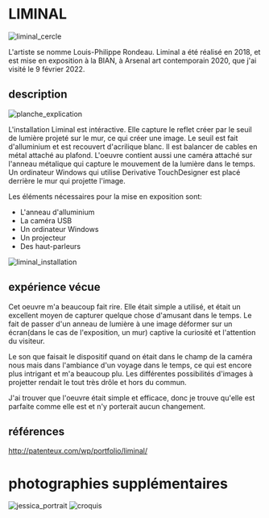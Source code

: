 # LIMINAL

![liminal_cercle](/BIAN_liminal/media/liminal_cercle.png)

L'artiste se nomme Louis-Philippe Rondeau. Liminal a été réalisé en 2018, et est mise en exposition à la BIAN, à Arsenal art contemporain 2020, que j'ai visité le  9 février 2022.

## description
![planche_explication](/BIAN_liminal/media/planche_explication.jpg)

L'installation Liminal est intéractive. Elle capture le reflet  créer par le seuil de lumière projeté sur le mur, ce qui créer une image. Le seuil est fait d'alluminium et est recouvert d'acrilique blanc. Il est balancer de cables en métal attaché au plafond. L'oeuvre contient aussi une caméra attaché sur l'anneau métalique qui capture le mouvement de la lumière dans le temps. Un ordinateur Windows qui utilise Derivative TouchDesigner est placé derrière le mur qui projette l'image.

Les éléments nécessaires pour la mise en exposition sont:
- L'anneau d'alluminium
- La caméra USB
- Un ordinateur Windows
- Un projecteur
- Des haut-parleurs

![liminal_installation](/BIAN_liminal/media/liminal_installation.png)

## expérience vécue
Cet oeuvre m'a beaucoup fait rire. Elle était simple a utilisé, et était un excellent moyen de capturer quelque chose d'amusant dans le temps. Le fait de passer d'un anneau de lumière à une image déformer sur un écran(dans le cas de l'exposition, un mur) captive la curiosité et l'attention du visiteur. 

Le son que faisait le dispositif quand on était dans le champ de la caméra nous mais dans l'ambiance d'un voyage dans le temps, ce qui est encore plus intrigant et m'a beaucoup plu. Les différentes possibilités d'images à projetter rendait le tout très drôle et hors du commun.

J'ai trouver que l'oeuvre était simple et efficace, donc je trouve qu'elle est parfaite comme elle est et n'y porterait aucun changement.

## références
http://patenteux.com/wp/portfolio/liminal/

# photographies supplémentaires
![jessica_portrait](/BIAN_liminal/media/jessica_portrait.png)
![croquis](/BIAN_liminal/croquis/croquis)

